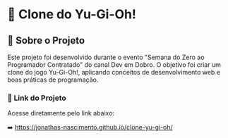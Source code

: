 # 🎴 Clone do Yu-Gi-Oh!

## 📌 Sobre o Projeto
Este projeto foi desenvolvido durante o evento "Semana do Zero ao Programador Contratado" do canal Dev em Dobro. O objetivo foi criar um clone do jogo Yu-Gi-Oh!, aplicando conceitos de desenvolvimento web e boas práticas de programação.

### 🔗 Link do Projeto
Acesse diretamente pelo link abaixo:

➡️ https://jonathas-nascimento.github.io/clone-yu-gi-oh/
